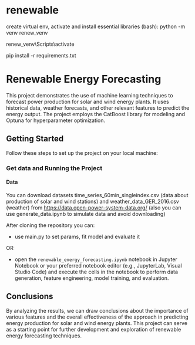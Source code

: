 # renewable

create virtual env, activate and install essential libraries (bash):
python -m venv renew_venv

renew_venv\Scripts\activate

pip install -r requirements.txt

# Renewable Energy Forecasting

This project demonstrates the use of machine learning techniques to forecast power production for solar and wind energy plants. It uses historical data, weather forecasts, and other relevant features to predict the energy output. The project employs the CatBoost library for modeling and Optuna for hyperparameter optimization.

## Getting Started

Follow these steps to set up the project on your local machine:

### Get data and Running the Project

#### Data

You can download datasets time_series_60min_singleindex.csv (data about production of solar and wind stations) and weather_data_GER_2016.csv (weather) from https://data.open-power-system-data.org/
(also you can use generate_data.ipynb to simulate data and avoid downloading)

After cloning the repository you can:

 - use main.py to set params, fit model and evaluate it

 OR

 - open the `renewable_energy_forecasting.ipynb` notebook in Jupyter Notebook or your preferred notebook editor (e.g., JupyterLab, Visual Studio Code) and execute the cells in the notebook to perform data generation, feature engineering, model training, and evaluation.


## Conclusions

By analyzing the results, we can draw conclusions about the importance of various features and the overall effectiveness of the approach in predicting energy production for solar and wind energy plants. This project can serve as a starting point for further development and exploration of renewable energy forecasting techniques.

